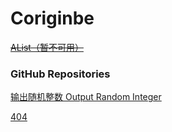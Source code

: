 # Coriginbe

[~~AList（暂不可用）~~](https://coriginbe.cn/)

### GitHub Repositories
[输出随机整数 Output Random Integer](Output-Random-Integer)

[404](404)
